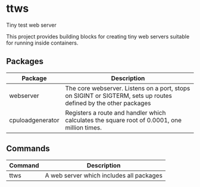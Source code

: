 # ttws
Tiny test web server 

This project provides building blocks for creating tiny web servers suitable for running inside containers.

## Packages

|Package|Description|
|-------|-----------|
|webserver|The core webserver. Listens on a port, stops on SIGINT or SIGTERM, sets up routes defined by the other packages|
|cpuloadgenerator|Registers a route and handler which calculates the square root of 0.0001, one million times.|

## Commands

|Command|Description|
|---|---|
|ttws|A web server which includes all packages|



